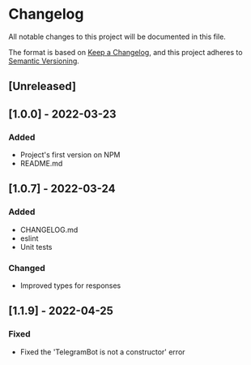# Changelog
All notable changes to this project will be documented in this file.

The format is based on [Keep a Changelog](https://keepachangelog.com/en/1.0.0/),
and this project adheres to [Semantic Versioning](https://semver.org/spec/v2.0.0.html).

## [Unreleased]

## [1.0.0] - 2022-03-23
### Added
 - Project's first version on NPM
 - README.md

## [1.0.7] - 2022-03-24
### Added
 - CHANGELOG.md
 - eslint
 - Unit tests

### Changed
 - Improved types for responses

## [1.1.9] - 2022-04-25

### Fixed
 - Fixed the 'TelegramBot is not a constructor' error